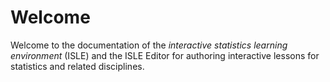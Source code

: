 # Welcome

Welcome to the documentation of the *interactive statistics learning environment* (ISLE) and the ISLE Editor for authoring interactive lessons for statistics and related disciplines.
